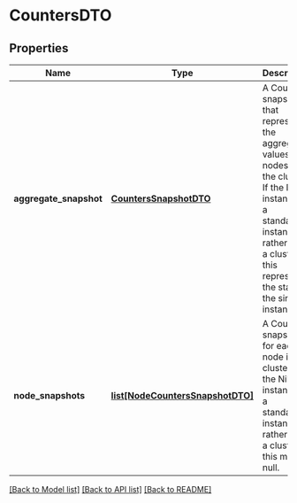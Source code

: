 # CountersDTO

## Properties
Name | Type | Description | Notes
------------ | ------------- | ------------- | -------------
**aggregate_snapshot** | [**CountersSnapshotDTO**](CountersSnapshotDTO.md) | A Counters snapshot that represents the aggregate values of all nodes in the cluster. If the NiFi instance is a standalone instance, rather than a cluster, this represents the stats of the single instance. | [optional] 
**node_snapshots** | [**list[NodeCountersSnapshotDTO]**](NodeCountersSnapshotDTO.md) | A Counters snapshot for each node in the cluster. If the NiFi instance is a standalone instance, rather than a cluster, this may be null. | [optional] 

[[Back to Model list]](../README.md#documentation-for-models) [[Back to API list]](../README.md#documentation-for-api-endpoints) [[Back to README]](../README.md)


